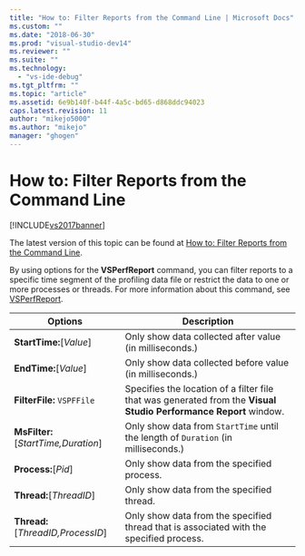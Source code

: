 ```yaml
---
title: "How to: Filter Reports from the Command Line | Microsoft Docs"
ms.custom: ""
ms.date: "2018-06-30"
ms.prod: "visual-studio-dev14"
ms.reviewer: ""
ms.suite: ""
ms.technology: 
  - "vs-ide-debug"
ms.tgt_pltfrm: ""
ms.topic: "article"
ms.assetid: 6e9b140f-b44f-4a5c-bd65-d868ddc94023
caps.latest.revision: 11
author: "mikejo5000"
ms.author: "mikejo"
manager: "ghogen"
---
```

# How to: Filter Reports from the Command Line
[!INCLUDE[vs2017banner](../includes/vs2017banner.md)]

The latest version of this topic can be found at [How to: Filter Reports from the Command Line](https://docs.microsoft.com/visualstudio/profiling/how-to-filter-reports-from-the-command-line).  
  
By using options for the **VSPerfReport** command, you can filter reports to a specific time segment of the profiling data file or restrict the data to one or more processes or threads. For more information about this command, see [VSPerfReport](../profiling/vsperfreport.md).  
  
|Options|Description|  
|-------------|-----------------|  
|**StartTime:**[*Value*]|Only show data collected after value (in milliseconds.)|  
|**EndTime:**[*Value*]|Only show data collected before value (in milliseconds.)|  
|**FilterFile:** `VSPFFile`|Specifies the location of a filter file that was generated from the **Visual Studio Performance Report** window.|  
|**MsFilter:**[*StartTime,Duration*]|Only show data from `StartTime` until the length of `Duration` (in milliseconds.)|  
|**Process:**[*Pid*]|Only show data from the specified process.|  
|**Thread:**[*ThreadID*]|Only show data from the specified thread.|  
|**Thread:**[*ThreadID,ProcessID*]|Only show data from the specified thread that is associated with the specified process.|




